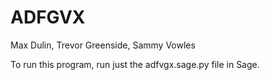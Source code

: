 # ADFGVX

Max Dulin, Trevor Greenside, Sammy Vowles

To run this program, run just the adfvgx.sage.py file
in Sage.
